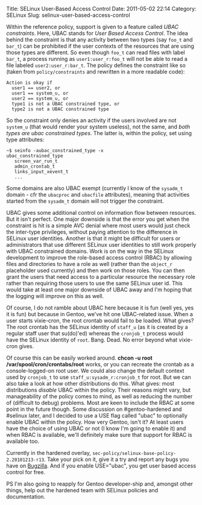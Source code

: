 Title: SELinux User-Based Access Control
Date: 2011-05-02 22:14
Category: SELinux
Slug: selinux-user-based-access-control

Within the reference policy, support is given to a feature called *UBAC
constraints*. Here, UBAC stands for *User Based Access Control*. The
idea behind the constraint is that any activity between two types (say
`foo_t` and `bar_t`) can be prohibited if the user contexts of the
resources that are using those types are different. So even though
`foo_t` can read files with label `bar_t`, a process running as
`user1:user_r:foo_t` will not be able to read a file labeled
`user2:user_r:bar_t`. The policy defines the constraint like so (taken
from `policy/constraints` and rewritten in a more readable code):

    Action is okay if
      user1 == user2, or
      user1 == system_u, or
      user2 == system_u, or
      type1 is not a UBAC constrained type, or
      type2 is not a UBAC constrained type

So the constraint only denies an activity if the users involved are not
`system_u` (that would render your system useless), not the same, and
*both types are ubac constrained types*. The latter is, within the
policy, set using type attributes:

    ~$ seinfo -aubac_constrained_type -x
    ubac_constrained_type
       screen_var_run_t
       admin_crontab_t
       links_input_xevent_t
       ...

Some domains are also UBAC exempt (currently I know of the `sysadm_t`
domain - cfr the `ubacproc` and `ubacfile` attributes), meaning that
activities started from the `sysadm_t` domain will not trigger the
constraint.

UBAC gives some additional control on information flow between
resources. But it isn't perfect. One major downside is that the error
you get when the constraint is hit is a simple AVC denial where most
users would just check the inter-type privileges, without paying
attention to the difference in SELinux user identities. Another is that
it might be difficult for users or administrators that use different
SELinux user identities to still work properly with UBAC constrained
domains. Work is on the way in the SELinux development to improve the
role-based access control (RBAC) by allowing files and directories to
have a role as well (rather than the `object_r` placeholder used
currently) and then work on those roles. You can then grant the users
that need access to a particular resource the necessary role rather than
requiring those users to use the same SELinux user id. This would take
at least one major downside of UBAC away and I'm hoping that the logging
will improve on this as well.

Of course, I do not ramble about UBAC here because it is fun (well yes,
yes it is fun) but because in Gentoo, we've hit one UBAC-related issue.
When a user starts vixie-cron, the root crontab would fail to be loaded.
What gives? The root crontab has the SELinux identity of `staff_u` (as
it is created by a regular staff user that su(do)'ed) whereas the
`cronjob_t` process would have the SELinux identity of `root`. Bang.
Dead. No error beyond what vixie-cron gives.

Of course this can be easily worked around. **chcon -u root
/var/spool/cron/crontabs/root** works, or you can recreate the crontab
as a console-logged-on root user. We could also change the default
context used by `cronjob_t` to use `staff_u:sysadm_r:cronjob_t` for
root. But we can also take a look at how other distributions do this.
What gives: most distributions *disable* UBAC within the policy. Their
reasons might vary, but manageability of the policy comes to mind, as
well as reducing the number of (difficult to debug) problems. Most are
keen to include the RBAC at some point in the future though. Some
discussion on \#gentoo-hardened and \#selinux later, and I decided to
use a USE flag called "ubac" to optionally enable UBAC within the
policy. How very Gentoo, isn't it? At least users have the choice of
using UBAC or not (I know I'm going to enable it) and when RBAC is
available, we'll definitely make sure that support for RBAC is available
too.

Currently in the hardened overlay,
`sec-policy/selinux-base-policy-2.20101213-r13`. Take your pick on it,
give it a try and report any bugs you have on
[Bugzilla](https://bugs.gentoo.org). And if you enable USE="ubac", you
get user based access control for free.

PS I'm also going to reapply for Gentoo developer-ship and, amongst
other things, help out the hardened team with SELinux policies and
documentation.
